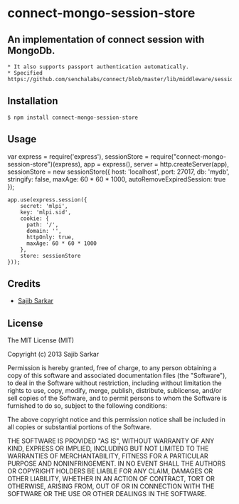 # connect-mongo-session-store

## An implementation of  connect session with MongoDb.
    * It also supports passport authentication automatically.
    * Specified https://github.com/senchalabs/connect/blob/master/lib/middleware/session/store.js

## Installation

    $ npm install connect-mongo-session-store

## Usage

  var express = require('express'),
    sessionStore = require("connect-mongo-session-store")(express),
    app = express(),
      server = http.createServer(app),
      sessionStore = new sessionStore({
        host: 'localhost',
        port: 27017,
        db: 'mydb',
        stringify: false,
        maxAge: 60 * 60 * 1000,
        autoRemoveExpiredSession: true
      });

    app.use(express.session({
        secret: 'mlpi',
        key: 'mlpi.sid',
        cookie: {
          path: '/',
          domain: '',
          httpOnly: true,
          maxAge: 60 * 60 * 1000
        },
        store: sessionStore
    }));





## Credits

  - [Sajib Sarkar](http://github.com/thebapi)

## License

The MIT License (MIT)

Copyright (c) 2013 Sajib Sarkar

Permission is hereby granted, free of charge, to any person obtaining a copy of
this software and associated documentation files (the "Software"), to deal in
the Software without restriction, including without limitation the rights to
use, copy, modify, merge, publish, distribute, sublicense, and/or sell copies of
the Software, and to permit persons to whom the Software is furnished to do so,
subject to the following conditions:

The above copyright notice and this permission notice shall be included in all
copies or substantial portions of the Software.

THE SOFTWARE IS PROVIDED "AS IS", WITHOUT WARRANTY OF ANY KIND, EXPRESS OR
IMPLIED, INCLUDING BUT NOT LIMITED TO THE WARRANTIES OF MERCHANTABILITY, FITNESS
FOR A PARTICULAR PURPOSE AND NONINFRINGEMENT. IN NO EVENT SHALL THE AUTHORS OR
COPYRIGHT HOLDERS BE LIABLE FOR ANY CLAIM, DAMAGES OR OTHER LIABILITY, WHETHER
IN AN ACTION OF CONTRACT, TORT OR OTHERWISE, ARISING FROM, OUT OF OR IN
CONNECTION WITH THE SOFTWARE OR THE USE OR OTHER DEALINGS IN THE SOFTWARE.

